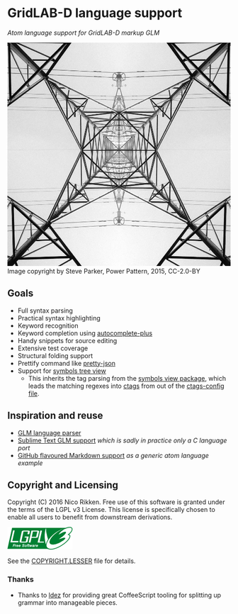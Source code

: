 # GridLAB-D language support

_Atom language support for GridLAB-D markup GLM_

[![](doc/power-pattern.jpg)](https://www.flickr.com/photos/mrsteveparker/16008590119)
Image copyright by Steve Parker, Power Pattern, 2015, CC-2.0-BY

## Goals
- Full syntax parsing
- Practical syntax highlighting
- Keyword recognition
- Keyword completion using [autocomplete-plus](https://github.com/atom/autocomplete-plus)
- Handy snippets for source editing
- Extensive test coverage
- Structural folding support
- Prettify command like [pretty-json](https://github.com/federomero/pretty-json)
- Support for [symbols tree view](https://github.com/xndcn/symbols-tree-view)
  - This inherits the tag parsing from the [symbols view package](https://github.com/atom/symbols-view), which leads the matching regexes into [ctags](http://ctags.sourceforge.net/index.html) from out of the [ctags-config file](https://github.com/atom/symbols-view/blob/master/lib/ctags-config).

## Inspiration and reuse
- [GLM language parser](https://github.com/sordina/GLM)
- [Sublime Text GLM support](https://github.com/dpinney/gridlabSublime) _which is sadly in practice only a C language port_
- [GitHub flavoured Markdown support](https://github.com/atom/language-gfm) _as a generic atom language example_

## Copyright and Licensing
Copyright (C) 2016 Nico Rikken.
Free use of this software is granted under the terms of the LGPL v3 License.
This license is specifically chosen to enable all users to benefit from downstream derivations.

![](doc/lgplv3-147x51.png)

See the [COPYRIGHT.LESSER](COPYRIGHT.LESSER) file for details.

### Thanks
* Thanks to [ldez](https://github.com/ldez) for providing great CoffeeScript tooling for splitting up grammar into manageable pieces.
